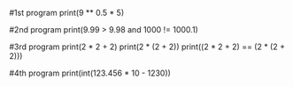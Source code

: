 #1st program
print(9 ** 0.5 * 5)

#2nd program
print(9.99 > 9.98 and 1000 != 1000.1)

#3rd program
print(2 * 2 + 2)
print(2 * (2 + 2))
print((2 * 2 + 2) == (2 * (2 + 2)))

#4th program
print(int(123.456 * 10 - 1230))
